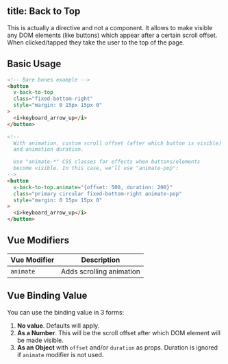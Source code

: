 title: Back to Top
---

This is actually a directive and not a component. It allows to make visible any DOM elements (like buttons) which appear after a certain scroll offset. When clicked/tapped they take the user to the top of the page.

<input type="hidden" data-fullpage-demo="web-components/back-to-top">

## Basic Usage
``` html
<!-- Bare bones example -->
<button
  v-back-to-top
  class="fixed-bottom-right"
  style="margin: 0 15px 15px 0"
>
  <i>keyboard_arrow_up</i>
</button>

<!--
  With animation, custom scroll offset (after which button is visible)
  and animation duration.

  Use "animate-*" CSS classes for effects when buttons/elements
  become visible. In this case, we'll use "animate-pop":
-->
<button
  v-back-to-top.animate="{offset: 500, duration: 200}"
  class="primary circular fixed-bottom-right animate-pop"
  style="margin: 0 15px 15px 0"
>
  <i>keyboard_arrow_up</i>
</button>
```

## Vue Modifiers
| Vue Modifier | Description |
| --- | --- |
| `animate` | Adds scrolling animation |

## Vue Binding Value
You can use the binding value in 3 forms:

1. **No value**. Defaults will apply.
2. **As a Number**. This will be the scroll offset after which DOM element will be made visible.
3. **As an Object** with `offset` and/or `duration` as props. Duration is ignored if `animate` modifier is not used.
